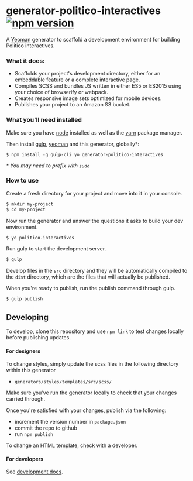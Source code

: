 # generator-politico-interactives [![npm version](https://badge.fury.io/js/generator-politico-interactives.svg)](https://badge.fury.io/js/generator-politico-interactives)

A [Yeoman](http://yeoman.io) generator to scaffold a development environment for building Politico interactives.

### What it does:

- Scaffolds your project's development directory, either for an embeddable feature or a complete interactive page.
- Compiles SCSS and bundles JS written in either ES5 or ES2015 using your choice of browserify or webpack.
- Creates responsive image sets optimized for mobile devices.
- Publishes your project to an Amazon S3 bucket.

### What you'll need installed

Make sure you have [node](https://docs.npmjs.com/getting-started/installing-node) installed as well as the [yarn](https://yarnpkg.com/en/docs/install) package manager.

Then install [gulp](http://gulpjs.com/), [yeoman](http://yeoman.io/) and this generator, globally*:
```
$ npm install -g gulp-cli yo generator-politico-interactives
```
_\* You may need to prefix with `sudo`_


### How to use

Create a fresh directory for your project and move into it in your console.

```bash
$ mkdir my-project
$ cd my-project
```

Now run the generator and answer the questions it asks to build your dev environment.

```bash
$ yo politico-interactives
```

Run gulp to start the development server.

```bash
$ gulp
```

Develop files in the `src` directory and they will be automatically compiled to the `dist` directory, which are the files that will actually be published.

When you're ready to publish, run the publish command through gulp.

```bash
$ gulp publish
```

## Developing

To develop, clone this repository and use `npm link` to test changes locally before publishing updates.

#### For designers

To change styles, simply update the scss files in the following directory within this generator

- `generators/styles/templates/src/scss/`

Make sure you've run the generator locally to check that your changes carried through.

Once you're satisfied with your changes, publish via the following:
- increment the version number in `package.json`
- commit the repo to github
- run `npm publish`

To change an HTML template, check with a developer.

#### For developers

See [development docs](DEVELOPING.md).
